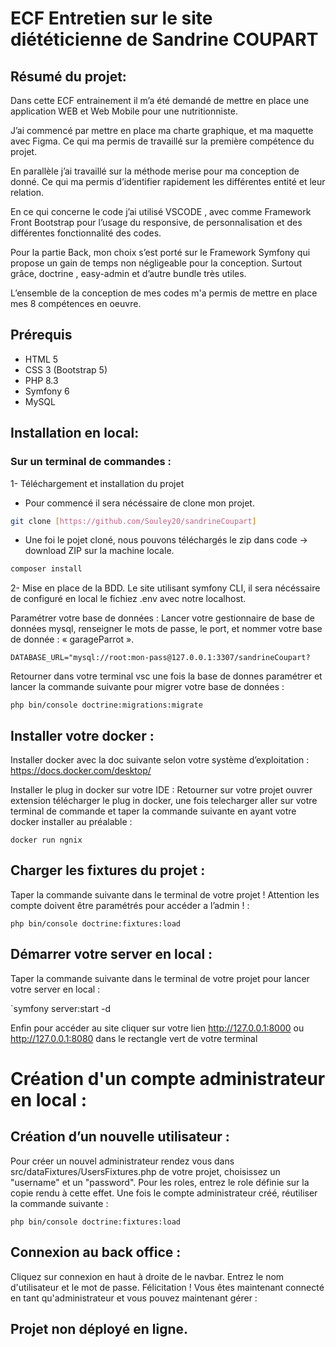 ﻿# ECF Entretien sur le site diététicienne de Sandrine COUPART

## Résumé du projet:
Dans cette ECF entrainement il m’a été demandé de mettre en place une application WEB et Web Mobile pour une nutritionniste.

J’ai commencé par mettre en place ma charte graphique, et ma maquette avec Figma.
Ce qui ma permis de travaillé sur la première compétence du projet. 

En parallèle j’ai travaillé sur la méthode merise pour ma conception de donné. Ce qui ma permis d’identifier rapidement les différentes entité et leur relation.

En ce qui concerne le code j’ai utilisé VSCODE , avec comme Framework Front Bootstrap pour l’usage du responsive, de personnalisation et des différentes fonctionnalité des codes.

Pour la partie Back, mon choix s’est porté sur le Framework Symfony qui propose un gain de temps  non négligeable pour la conception. Surtout grâce, doctrine , easy-admin et d’autre bundle très utiles.

L’ensemble de la conception de mes codes m'a permis de mettre en place mes 8 compétences en oeuvre.
 

## Prérequis
* HTML 5
* CSS 3 (Bootstrap 5)
* PHP 8.3
* Symfony 6
* MySQL

## Installation en local:
### Sur un terminal de commandes :
1- Téléchargement et installation du projet

- Pour commencé il sera nécéssaire de clone mon projet.

```bash
git clone [https://github.com/Souley20/sandrineCoupart]
```
- Une foi le pojet cloné, nous pouvons téléchargés le zip dans code -> download ZIP sur la machine locale.
```bash
composer install
```
2- Mise en place de la  BDD.
Le site utilisant symfony CLI, il sera nécéssaire de configuré en local le fichiez .env avec notre localhost.

Paramétrer votre base de données :
Lancer votre gestionnaire de base de données mysql, renseigner le mots de passe, le port, et nommer votre base de donnée : « garageParrot ».

`DATABASE_URL="mysql://root:mon-pass@127.0.0.1:3307/sandrineCoupart?`

Retourner dans votre terminal vsc une fois la base de donnes paramétrer et lancer la commande suivante pour migrer votre base de données :

`php bin/console doctrine:migrations:migrate`


## Installer votre docker :
Installer docker avec la doc suivante selon votre système d’exploitation : https://docs.docker.com/desktop/

Installer le plug in docker sur votre IDE :
Retourner sur votre projet ouvrer extension télécharger le plug in docker, une fois telecharger aller sur votre terminal de commande et taper la commande suivante en ayant votre docker installer au préalable :

`docker run ngnix`

## Charger les fixtures du projet :
Taper la commande suivante dans le terminal de votre projet ! Attention les compte doivent être paramétrés pour accéder a l’admin ! :

`php bin/console doctrine:fixtures:load`

## Démarrer votre server en local :
Taper la commande suivante dans le terminal de votre projet pour lancer votre server en local :

`symfony server:start -d

Enfin pour accéder au site cliquer sur votre lien http://127.0.0.1:8000 ou http://127.0.0.1:8080 dans le rectangle vert de votre terminal

# Création d'un compte administrateur en local :

## Création d’un nouvelle utilisateur :
Pour créer un nouvel administrateur rendez vous dans src/dataFixtures/UsersFixtures.php de votre projet, choisissez un "username" et un
"password". Pour les roles, entrez le role définie sur la copie rendu à cette effet.
Une fois le compte administrateur créé, réutiliser la commande suivante :

`php bin/console doctrine:fixtures:load`

## Connexion au back office :

Cliquez sur connexion en haut à droite de le navbar. Entrez le nom d'utilisateur et le mot de passe.
Félicitation ! Vous êtes maintenant connecté en tant qu'administrateur et vous pouvez maintenant gérer :

## Projet non déployé en ligne.
